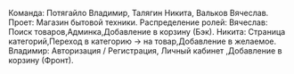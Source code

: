 Команда: Потягайло Владимир, Талягин Никита, Вальков Вячеслав. Проет: Магазин бытовой техники.
Распределение ролей: 
Вячеслав: Поиск товаров,Админка,Добавление в корзину (Бэк). 
Никита: Страница категорий,Переход в категорию -> на товар,Добавление в желаемое.
Владимир: Авторизация / Регистрация, Личный кабинет ,Добавление в корзину (Фронт).
